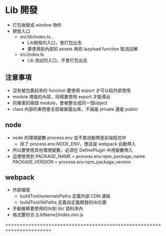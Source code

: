 # Lib 開發
- 打包後變成 window 物件
- 開發入口
    - src/lib/index.ts  .
        - Lib開發的入口，會打包出去
        - 要使用到內部的 assets 再把 lazyload function 取消註解
    - src/index.ts
        - Lib 測試的入口，不會打包出去

## 注意事項
- 沒有被包裹起來的 function 要使用 export 才可以給外部使用
- module 裡面的內容，同樣要使用 export 才能導出
- 同專案的兩個 module，會被整合成同一個object
- class 內部的東西會全部被暴露出來，不論是 private 還是 public

## node
- node 的環境變數 process.env 並不會自動帶進前端程式中
    - 除了 process.env.NODE_ENV，應該是 webpack 自動帶入
- 所以要使用其他環境變數，必須在 DefinePlugin 中用變數帶入
- 這裡使用到 
    PACKAGE_NAME = process.env.npm_package_name
    PACKAGE_VERSION = process.env.npm_package_version

## webpack
- 外部檔案
    - buildTool/externalsPaths  定義外部 CDN 連結
    - buildTool/libPaths        定義自定義開發的lib位置
- 手動搬移要使用的lib到 lib/ 資料夾內
- 格式要符合 [LibName]/index.min.js


======================================================================